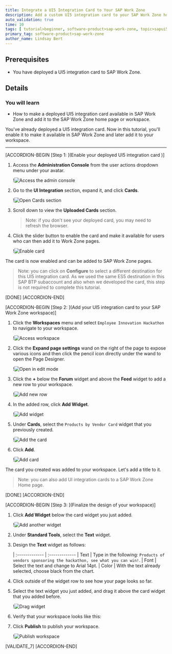 ```yaml
---
title: Integrate a UI5 Integration Card to Your SAP Work Zone
description: Add a custom UI5 integration card to your SAP Work Zone home page.
auto_validation: true
time: 10
tags: [ tutorial>beginner, software-product>sap-work-zone, topic>sapui5]
primary_tag: software-product>sap-work-zone
author_name: Lindsay Bert
---
```


## Prerequisites
 - You have deployed a UI5 integration card to SAP Work Zone.

## Details
### You will learn
  -  How to make a deployed UI5 integration card available in SAP Work Zone and add it to the SAP Work Zone home page or workspace.

You've already deployed a UI5 integration card. Now in this tutorial, you'll enable it to make it available in SAP Work Zone and later add it to your workspace.


---



[ACCORDION-BEGIN [Step 1: ](Enable your deployed UI5 integration card )]

1. Access the **Administration Console** from the user actions dropdown menu under your avatar.

    !![Access the admin console](1-access-admin-console.png)

2. Go to the **UI Integration** section, expand it, and click **Cards**.  

    !![Open Cards section](2-open-card-section.png)

3. Scroll down to view the **Uploaded Cards** section.

    >Note: if you don't see your deployed card, you may need to refresh the browser.

4. Click the slider button to enable the card and make it available for users who can then add it to Work Zone pages.

    !![Enable card](3-enable-card.png)

The card is now enabled and can be added to SAP Work Zone pages.

>Note: you can click on **Configure** to select a different destination for this UI5 integration card. As we used the same ES5 destination in this SAP BTP subaccount and also when we developed the card, this step is not required to complete this tutorial.

[DONE]
[ACCORDION-END]

[ACCORDION-BEGIN [Step 2: ](Add your UI5 integration card to your SAP Work Zone workspace)]

1. Click the **Workspaces** menu and select `Employee Innovation Hackathon` to navigate to your workspace.

    !![Access workspace](4-select-workspace.png)


2. Click the **Expand page settings** wand on the right of the page to expose various icons and then click the pencil icon directly under the wand to open the Page Designer.

    !![Open in edit mode](5-open-page-designer.png)

3. Click the **+** below the **Forum** widget and above the **Feed** widget to add a new row to your workspace.

    !![Add new row](6-add-new-row.png)

4. In the added row, click **Add Widget**.

    !![Add widget](7-add-widget.png)

5. Under **Cards**, select the `Products by Vendor Card` widget that you previously created.

    !![Add the card](8-select-card.png)

6. Click **Add**.

    !![Add card](9-add-card.png)

The card you created was added to your workspace. Let's add a title to it.

>Note: you can also add UI integration cards to a SAP Work Zone Home page.

[DONE]
[ACCORDION-END]


[ACCORDION-BEGIN [Step 3: ](Finalize the design of your workspace)]

1. Click **Add Widget** below the card widget you just added.

    !![Add another widget](10-add-another-widget.png)

2. Under **Standard Tools**, select the **Text** widget.

3. Design the **Text** widget as follows:

    |  :------------- | :-------------
    | Text            | Type in the following: `Products of vendors sponsoring the hackathon, see what you can win!`.
    | Font            | Select the text and change to Arial 14pt.
    | Color           | With the text already selected, choose black from the chart.

4. Click outside of the widget row to see how your page looks so far.

5. Select the text widget you just added, and drag it above the card widget that you added before.

    !![Drag widget](11-drag-widget.png)

6. Verify that your workspace looks like this:

7. Click **Publish** to publish your workspace.

    !![Publish workspace](12-publish.png)

[VALIDATE_7]
[ACCORDION-END]
